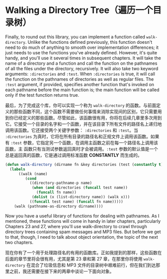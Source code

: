 # Walking a Directory Tree（遍历一个目录树）

Finally, to round out this library, you can implement a function
called `walk-directory`. Unlike the functions defined previously, this
function doesn't need to do much of anything to smooth over
implementation differences; it just needs to use the functions you've
already defined. However, it's quite handy, and you'll use it several
times in subsequent chapters. It will take the name of a directory and
a function and call the function on the pathnames of all the files
under the directory, recursively. It will also take two keyword
arguments: `:directories` and `:test`. When `:directories` is true, it will
call the function on the pathnames of directories as well as regular
files. The `:test` argument, if provided, specifies another function
that's invoked on each pathname before the main function is; the main
function will be called only if the test function returns true.

最后，为了完成这个库，你可以实现一个称为 `walk-directory`
的函数。与前面定义的那些函数不同，这个函数不需要做任何事情来消除实现间的区别，它只需要用到你已经定义的那些函数。尽管如此，该函数很有用，你将在后续几章里多次用到它。它接受一个目录的名字和一个函数，并在该目录下所有文件的路径名上递归地调用该函数。它还接受两个关键字参数：
`:directories`
和 `:test`。当 `:directories`
为真时，它将在所有目录的路径名和正规文件上调用该函数。如果有 `:test`
参数，它指定另一个函数，在调用主函数之前在每一个路径名上调用该函数，主
函数只有当测试参数返回真时才会被调用。`:test`
参数的默认值是一个总是返回真的函数，它是通过调用标准函数
**CONSTANTLY** 而生成的。

```lisp
(defun walk-directory (dirname fn &key directories (test (constantly t)))
  (labels
      ((walk (name)
         (cond
           ((directory-pathname-p name)
            (when (and directories (funcall test name))
              (funcall fn name))
            (dolist (x (list-directory name)) (walk x)))
           ((funcall test name) (funcall fn name)))))
    (walk (pathname-as-directory dirname))))
```

Now you have a useful library of functions for dealing with
pathnames. As I mentioned, these functions will come in handy in later
chapters, particularly Chapters 23 and 27, where you'll use
walk-directory to crawl through directory trees containing spam
messages and MP3 files. But before we get to that, though, I need to
talk about object orientation, the topic of the next two chapters.

现在你有了一个用于处理路径名的有用的函数库。正如我提到的那样，这些函数在后面的章节里将会很有用，尤其是第
23 章和第 27 章，在那里你将使用 `walk-directory` 在混合了垃圾信息和
MP3 文件的目录树中艰难前行，但在我们到达那里之前，我还需要在接下来的两章中谈论一下面向对象。
